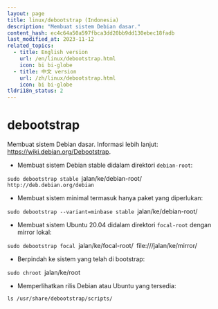```yaml
---
layout: page
title: linux/debootstrap (Indonesia)
description: "Membuat sistem Debian dasar."
content_hash: ec4c64a50a597fbca3dd20bb9dd130ebec18fadb
last_modified_at: 2023-11-12
related_topics:
  - title: English version
    url: /en/linux/debootstrap.html
    icon: bi bi-globe
  - title: 中文 version
    url: /zh/linux/debootstrap.html
    icon: bi bi-globe
tldri18n_status: 2
---
```

# debootstrap

Membuat sistem Debian dasar.
Informasi lebih lanjut: <https://wiki.debian.org/Debootstrap>.

- Membuat sistem Debian stable didalam direktori `debian-root`:

`sudo debootstrap stable `<span class="tldr-var badge badge-pill bg-dark-lm bg-white-dm text-white-lm text-dark-dm font-weight-bold">jalan/ke/debian-root/</span>` http://deb.debian.org/debian`

- Membuat sistem minimal termasuk hanya paket yang diperlukan:

`sudo debootstrap --variant=minbase stable `<span class="tldr-var badge badge-pill bg-dark-lm bg-white-dm text-white-lm text-dark-dm font-weight-bold">jalan/ke/debian-root/</span>

- Membuat sistem Ubuntu 20.04 didalam direktori `focal-root` dengan mirror lokal:

`sudo debootstrap focal `<span class="tldr-var badge badge-pill bg-dark-lm bg-white-dm text-white-lm text-dark-dm font-weight-bold">jalan/ke/focal-root/</span>` `<span class="tldr-var badge badge-pill bg-dark-lm bg-white-dm text-white-lm text-dark-dm font-weight-bold">file:///jalan/ke/mirror/</span>

- Berpindah ke sistem yang telah di bootstrap:

`sudo chroot `<span class="tldr-var badge badge-pill bg-dark-lm bg-white-dm text-white-lm text-dark-dm font-weight-bold">jalan/ke/root</span>

- Memperlihatkan rilis Debian atau Ubuntu yang tersedia:

`ls /usr/share/debootstrap/scripts/`
